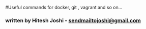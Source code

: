 #Useful commands for docker, git , vagrant and so on...

###  written by Hitesh Joshi - sendmailtojoshi@gmail.com

